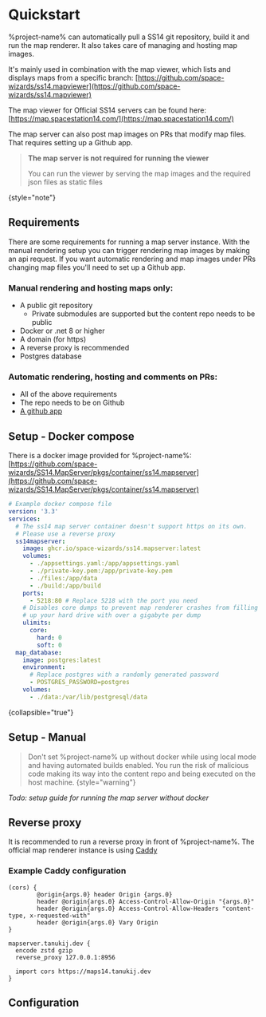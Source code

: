 # Quickstart

%project-name% can automatically pull a SS14 git repository, build it and run the map renderer.
It also takes care of managing and hosting map images.

It's mainly used in combination with the map viewer, which lists and displays maps from a specific branch:
[https://github.com/space-wizards/ss14.mapviewer](https://github.com/space-wizards/ss14.mapviewer)

The map viewer for Official SS14 servers can be found here: [https://map.spacestation14.com/](https://map.spacestation14.com/)

The map server can also post map images on PRs that modify map files. That requires setting up a Github app.

> **The map server is not required for running the viewer**
>
> You can run the viewer by serving the map images and the required json files as static files
>
{style="note"}

## Requirements

There are some requirements for running a map server instance.
With the manual rendering setup you can trigger rendering map images by making an api request.
If you want automatic rendering and map images under PRs changing map files you'll need to set up a Github app.

### Manual rendering and hosting maps only:
- A public git repository
  - Private submodules are supported but the content repo needs to be public
- Docker or .net 8 or higher
- A domain (for https)
- A reverse proxy is recommended
- Postgres database

### Automatic rendering, hosting and comments on PRs:
- All of the above requirements
- The repo needs to be on Github
- [A github app](https://docs.github.com/en/apps/creating-github-apps/registering-a-github-app/registering-a-github-app)

## Setup - Docker compose

There is a docker image provided for %project-name%:
[https://github.com/space-wizards/SS14.MapServer/pkgs/container/ss14.mapserver](https://github.com/space-wizards/SS14.MapServer/pkgs/container/ss14.mapserver)

````yaml
# Example docker compose file
version: '3.3'
services:
  # The ss14 map server container doesn't support https on its own.
  # Please use a reverse proxy
  ss14mapserver:
    image: ghcr.io/space-wizards/ss14.mapserver:latest
    volumes:
      - ./appsettings.yaml:/app/appsettings.yaml
      - ./private-key.pem:/app/private-key.pem
      - ./files:/app/data
      - ./build:/app/build
    ports:
      - 5218:80 # Replace 5218 with the port you need
    # Disables core dumps to prevent map renderer crashes from filling
    # up your hard drive with over a gigabyte per dump
    ulimits:
      core:
        hard: 0
        soft: 0
  map_database:
    image: postgres:latest
    environment:
      # Replace postgres with a randomly generated password
      - POSTGRES_PASSWORD=postgres
    volumes:
      - ./data:/var/lib/postgresql/data
````
{collapsible="true"}

## Setup - Manual

> Don't set %project-name% up without docker while using local mode and having automated builds enabled.
> You run the risk of malicious code making its way into the content repo and being executed on the host machine.
{style="warning"}

*Todo: setup guide for running the map server without docker*

## Reverse proxy
It is recommended to run a reverse proxy in front of %project-name%.
The official map renderer instance is using [Caddy](https://caddyserver.com/)

### Example Caddy configuration
````
(cors) {
        @origin{args.0} header Origin {args.0}
        header @origin{args.0} Access-Control-Allow-Origin "{args.0}"
        header @origin{args.0} Access-Control-Allow-Headers "content-type, x-requested-with"
        header @origin{args.0} Vary Origin
}

mapserver.tanukij.dev {
  encode zstd gzip
  reverse_proxy 127.0.0.1:8956

  import cors https://maps14.tanukij.dev
}
````


## Configuration

